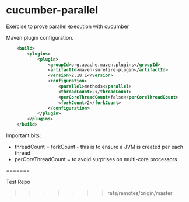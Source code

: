 
# cucumber-parallel
Exercise to prove parallel execution with cucumber

Maven plugin configuration.
```xml
    <build>
        <plugins>
            <plugin>
                <groupId>org.apache.maven.plugins</groupId>
                <artifactId>maven-surefire-plugin</artifactId>
                <version>2.18.1</version>
                <configuration>
                    <parallel>methods</parallel>
                    <threadCount>2</threadCount>
                    <perCoreThreadCount>false</perCoreThreadCount>
                    <forkCount>2</forkCount>
                </configuration>
            </plugin>
        </plugins>
    </build>
```
Important bits:
* threadCount = forkCount - this is to ensure a JVM is created per each thread
* perCoreThreadCount = to avoid surprises on multi-core processors 

=======

Test Repo
>>>>>>> refs/remotes/origin/master
